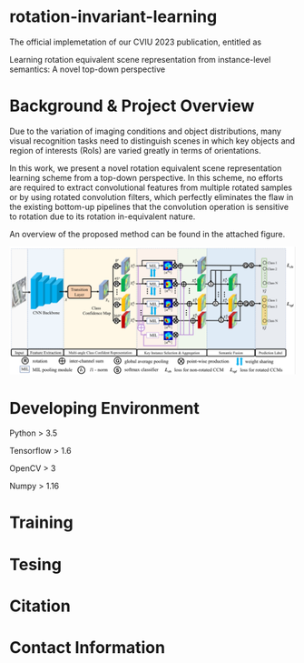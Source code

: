 # rotation-invariant-learning
The official implemetation of our CVIU 2023 publication, entitled as 

Learning rotation equivalent scene representation from instance-level semantics: A novel top-down perspective

# Background & Project Overview

Due to the variation of imaging conditions and object distributions, many visual recognition tasks need to distinguish scenes in which key objects and region of interests (RoIs) are varied greatly in terms of orientations.

In this work, we present a novel rotation equivalent scene representation learning scheme from a top-down perspective. In this scheme, no efforts are required to extract convolutional features from multiple rotated samples or by using rotated convolution filters, which perfectly eliminates the flaw in the existing bottom-up pipelines that the convolution operation is sensitive to rotation due to its rotation in-equivalent nature.

An overview of the proposed method can be found in the attached figure. 

![avatar](/framework.png)

# Developing Environment

Python > 3.5

Tensorflow > 1.6

OpenCV > 3

Numpy > 1.16

# Training

# Tesing

# Citation

# Contact Information
